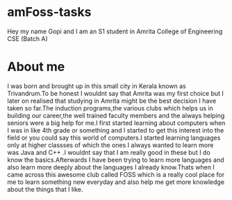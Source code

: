 # amFoss-tasks
Hey my name Gopi and I am an S1 student in Amrita College of Engineering CSE (Batch A)
# About me

I was born and brought up in this small city in Kerala known as Trivandrum.To be honest I wouldnt say that Amrita was my first choice but I later on realised that
studying in Amrita might be the best decision I have taken so far.The induction programs,the various clubs which helps us in building our career,the well trained faculty members and the always helping seniors were a big help for me.I first started learning about computers when I was in like 4th grade or something and I started to get this interest into the field or you could say this world of computers.I started learning languages only at higher classses of which the ones I always wanted to learn more was Java and C++ .I wouldnt say that I am really good in these but I do know the basics.Afterwards I have been trying to learn more languages and also learn more deeply about the languages I already know.Thats when I came across this awesome club called FOSS which is a really cool place for me to learn something new everyday and also help me get more knowledge about the things that I like.
